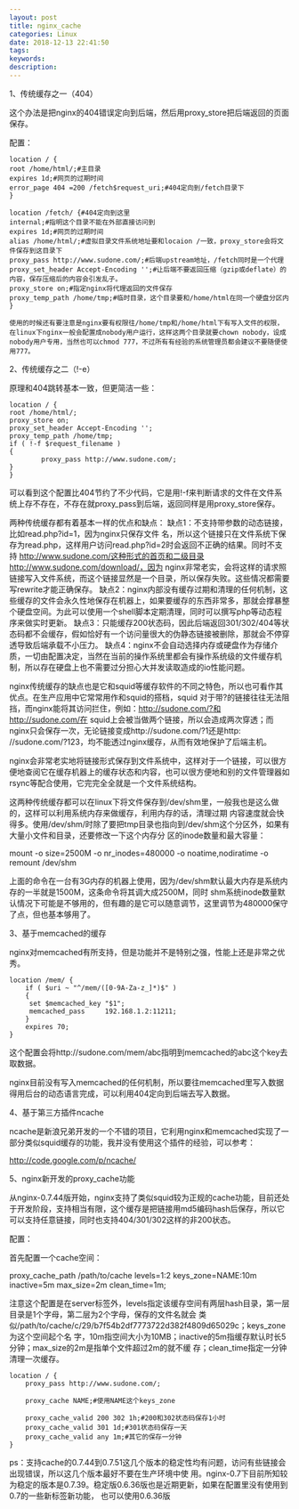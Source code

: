 ```yaml
---
layout: post
title: nginx_cache
categories: Linux
date: 2018-12-13 22:41:50
tags:
keywords:
description:
---
```


1、传统缓存之一（404）

这个办法是把nginx的404错误定向到后端，然后用proxy_store把后端返回的页面保存。

配置：
```
location / {
root /home/html/;#主目录
expires 1d;#网页的过期时间
error_page 404 =200 /fetch$request_uri;#404定向到/fetch目录下
}

location /fetch/ {#404定向到这里
internal;#指明这个目录不能在外部直接访问到
expires 1d;#网页的过期时间
alias /home/html/;#虚拟目录文件系统地址要和locaion /一致，proxy_store会将文件保存到这目录下
proxy_pass http://www.sudone.com/;#后端upstream地址，/fetch同时是一个代理
proxy_set_header Accept-Encoding '';#让后端不要返回压缩（gzip或deflate）的内容，保存压缩后的内容会引发乱子。
proxy_store on;#指定nginx将代理返回的文件保存
proxy_temp_path /home/tmp;#临时目录，这个目录要和/home/html在同一个硬盘分区内
}

使用的时候还有要注意是nginx要有权限往/home/tmp和/home/html下有写入文件的权限，在linux下nginx一般会配置成nobody用户运行，这样这两个目录就要chown nobody，设成nobody用户专用，当然也可以chmod 777，不过所有有经验的系统管理员都会建议不要随便使用777。
```
2、传统缓存之二（!-e）

原理和404跳转基本一致，但更简洁一些：
```
location / {
root /home/html/;
proxy_store on;
proxy_set_header Accept-Encoding '';
proxy_temp_path /home/tmp;
if ( !-f $request_filename )
{
        proxy_pass http://www.sudone.com/;
}
}
```

可以看到这个配置比404节约了不少代码，它是用!-f来判断请求的文件在文件系统上存不存在，不存在就proxy_pass到后端，返回同样是用proxy_store保存。

两种传统缓存都有着基本一样的优点和缺点：
缺点1：不支持带参数的动态链接，比如read.php?id=1，因为nginx只保存文件 名，所以这个链接只在文件系统下保存为read.php，这样用户访问read.php?id=2时会返回不正确的结果。同时不支持 http://www.sudone.com/这种形式的首页和二级目录http://www.sudone.com/download/，因为 nginx非常老实，会将这样的请求照链接写入文件系统，而这个链接显然是一个目录，所以保存失败。这些情况都需要写rewrite才能正确保存。
缺点2：nginx内部没有缓存过期和清理的任何机制，这些缓存的文件会永久性地保存在机器上，如果要缓存的东西非常多，那就会撑暴整个硬盘空间。为此可以使用一个shell脚本定期清理，同时可以撰写php等动态程序来做实时更新。
缺点3：只能缓存200状态码，因此后端返回301/302/404等状态码都不会缓存，假如恰好有一个访问量很大的伪静态链接被删除，那就会不停穿透导致后端承载不小压力。
缺点4：nginx不会自动选择内存或硬盘作为存储介质，一切由配置决定，当然在当前的操作系统里都会有操作系统级的文件缓存机制，所以存在硬盘上也不需要过分担心大并发读取造成的io性能问题。

nginx传统缓存的缺点也是它和squid等缓存软件的不同之特色，所以也可看作其优点。在生产应用中它常常用作和squid的搭档，squid 对于带?的链接往往无法阻挡，而nginx能将其访问拦住，例如：http://sudone.com/?和http://sudone.com/在 squid上会被当做两个链接，所以会造成两次穿透；而nginx只会保存一次，无论链接变成http://sudone.com/?1还是http: //sudone.com/?123，均不能透过nginx缓存，从而有效地保护了后端主机。

nginx会非常老实地将链接形式保存到文件系统中，这样对于一个链接，可以很方便地查阅它在缓存机器上的缓存状态和内容，也可以很方便地和别的文件管理器如rsync等配合使用，它完完全全就是一个文件系统结构。

这两种传统缓存都可以在linux下将文件保存到/dev/shm里，一般我也是这么做的，这样可以利用系统内存来做缓存，利用内存的话，清理过期 内容速度就会快得多。使用/dev/shm/时除了要把tmp目录也指向到/dev/shm这个分区外，如果有大量小文件和目录，还要修改一下这个内存分 区的inode数量和最大容量：

mount -o size=2500M -o nr_inodes=480000 -o noatime,nodiratime -o remount /dev/shm

上面的命令在一台有3G内存的机器上使用，因为/dev/shm默认最大内存是系统内存的一半就是1500M，这条命令将其调大成2500M，同时 shm系统inode数量默认情况下可能是不够用的，但有趣的是它可以随意调节，这里调节为480000保守了点，但也基本够用了。

3、基于memcached的缓存

nginx对memcached有所支持，但是功能并不是特别之强，性能上还是非常之优秀。
```
location /mem/ {
    if ( $uri ~ "^/mem/([0-9A-Za-z_]*)$" )
    {
     set $memcached_key "$1";
     memcached_pass     192.168.1.2:11211;
    }
    expires 70;
}
```
这个配置会将http://sudone.com/mem/abc指明到memcached的abc这个key去取数据。

nginx目前没有写入memcached的任何机制，所以要往memcached里写入数据得用后台的动态语言完成，可以利用404定向到后端去写入数据。

4、基于第三方插件ncache

ncache是新浪兄弟开发的一个不错的项目，它利用nginx和memcached实现了一部分类似squid缓存的功能，我并没有使用这个插件的经验，可以参考：

http://code.google.com/p/ncache/

5、nginx新开发的proxy_cache功能

从nginx-0.7.44版开始，nginx支持了类似squid较为正规的cache功能，目前还处于开发阶段，支持相当有限，这个缓存是把链接用md5编码hash后保存，所以它可以支持任意链接，同时也支持404/301/302这样的非200状态。

配置：

首先配置一个cache空间：

proxy_cache_path /path/to/cache levels=1:2 keys_zone=NAME:10m inactive=5m max_size=2m clean_time=1m;

注意这个配置是在server标签外，levels指定该缓存空间有两层hash目录，第一层目录是1个字母，第二层为2个字母，保存的文件名就会 类似/path/to/cache/c/29/b7f54b2df7773722d382f4809d65029c；keys_zone为这个空间起个名 字，10m指空间大小为10MB；inactive的5m指缓存默认时长5分钟；max_size的2m是指单个文件超过2m的就不缓 存；clean_time指定一分钟清理一次缓存。
```
location / {
    proxy_pass http://www.sudone.com/;

    proxy_cache NAME;#使用NAME这个keys_zone

    proxy_cache_valid 200 302 1h;#200和302状态码保存1小时
    proxy_cache_valid 301 1d;#301状态码保存一天
    proxy_cache_valid any 1m;#其它的保存一分钟
}
```
ps：支持cache的0.7.44到0.7.51这几个版本的稳定性均有问题，访问有些链接会出现错误，所以这几个版本最好不要在生产环境中使 用。nginx-0.7下目前所知较为稳定的版本是0.7.39。稳定版0.6.36版也是近期更新，如果在配置里没有使用到0.7的一些新标签新功能， 也可以使用0.6.36版